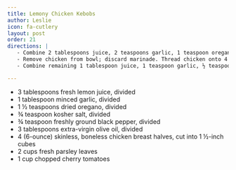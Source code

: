 ```yaml
---
title: Lemony Chicken Kebobs
author: Leslie
icon: fa-cutlery
layout: post
order: 21
directions: |
   - Combine 2 tablespoons juice, 2 teaspoons garlic, 1 teaspoon oregano, ½ teaspoon salt, and ½ teaspoon pepper in a bowl. Add 1 tablespoon oil, stirring with a whisk. Add chicken, and stir; marinate in refrigerator 2 hours, covered.
   - Remove chicken from bowl; discard marinade. Thread chicken onto 4 (10-inch) skewers. Heat a grill pan over high heat. Add skewers; cook 6 minutes or until done, turning often.
   - Combine remaining 1 tablespoon juice, 1 teaspoon garlic, ½ teaspoon oregano, ¼ teaspoon salt, and ¼ teaspoon pepper in a medium bowl. Gradually add remaining 2 tablespoons oil, stirring well with a whisk. Add parsley and tomatoes; toss to coat. Serve chicken on top of salad.

---
```


<ul>
	<li>3 tablespoons fresh lemon juice, divided</li>
	<li>1 tablespoon minced garlic, divided</li>
	<li>1 ½ teaspoons dried oregano, divided</li>
	<li>¾ teaspoon kosher salt, divided</li>
	<li>¾ teaspoon freshly ground black pepper, divided</li>
	<li>3 tablespoons extra-virgin olive oil, divided</li>
	<li>4 (6-ounce) skinless, boneless chicken breast halves, cut into 1 ½-inch cubes</li>
	<li>2 cups fresh parsley leaves</li>
	<li>1 cup chopped cherry tomatoes</li>
</ul>